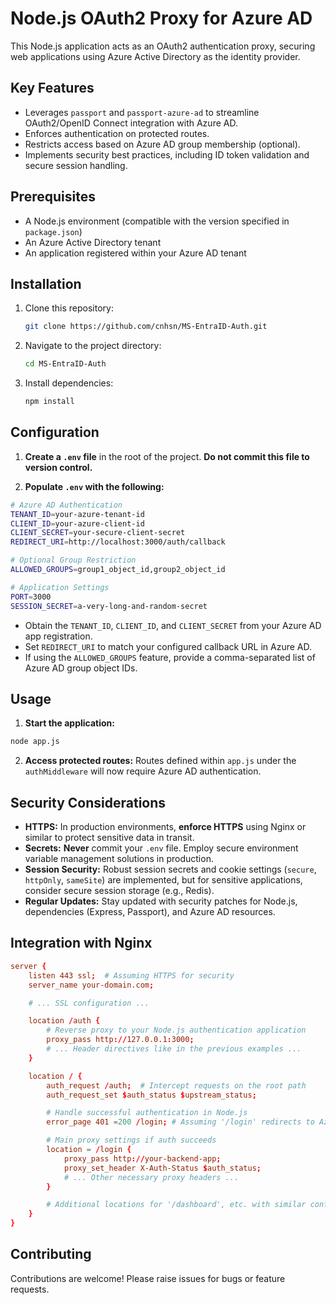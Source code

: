 # Node.js OAuth2 Proxy for Azure AD

This Node.js application acts as an OAuth2 authentication proxy, securing web applications using Azure Active Directory as the identity provider.

## Key Features

*   Leverages `passport` and `passport-azure-ad` to streamline OAuth2/OpenID Connect integration with Azure AD.
*   Enforces authentication on protected routes.
*   Restricts access based on Azure AD group membership (optional).
*   Implements security best practices, including ID token validation and secure session handling.

## Prerequisites

*   A Node.js environment (compatible with the version specified in `package.json`)
*   An Azure Active Directory tenant
*   An application registered within your Azure AD tenant

## Installation

1.  Clone this repository:
    ```bash
    git clone https://github.com/cnhsn/MS-EntraID-Auth.git
    ```

2.  Navigate to the project directory:
    ```bash
    cd MS-EntraID-Auth
    ```

3.  Install dependencies:
    ```bash
    npm install
    ```

## Configuration

1. **Create a `.env` file** in the root of the project. **Do not commit this file to version control.** 

2. **Populate `.env` with the following:**

```bash
# Azure AD Authentication
TENANT_ID=your-azure-tenant-id
CLIENT_ID=your-azure-client-id
CLIENT_SECRET=your-secure-client-secret
REDIRECT_URI=http://localhost:3000/auth/callback

# Optional Group Restriction
ALLOWED_GROUPS=group1_object_id,group2_object_id

# Application Settings
PORT=3000
SESSION_SECRET=a-very-long-and-random-secret
```


*   Obtain the `TENANT_ID`, `CLIENT_ID`, and `CLIENT_SECRET` from your Azure AD app registration.
*   Set `REDIRECT_URI` to match your configured callback URL in Azure AD.
*   If using the  `ALLOWED_GROUPS` feature, provide a comma-separated list of Azure AD group object IDs.


## Usage

1.  **Start the application:**
 ```bash
 node app.js
 ```

2.  **Access protected routes:** 
 Routes defined within `app.js` under the `authMiddleware`  will now require Azure AD authentication. 

## Security Considerations

*   **HTTPS:**  In production environments, **enforce HTTPS** using Nginx or similar to protect sensitive data in transit.
*   **Secrets:** **Never** commit your `.env` file. Employ secure environment variable management solutions in production.
*   **Session Security:** Robust session secrets and cookie settings (`secure`, `httpOnly`, `sameSite`) are implemented, but for sensitive applications, consider secure session storage (e.g., Redis).
*   **Regular Updates:**  Stay updated with security patches for Node.js, dependencies (Express, Passport), and Azure AD resources.

## Integration with Nginx

```conf
server {
    listen 443 ssl;  # Assuming HTTPS for security
    server_name your-domain.com;

    # ... SSL configuration ...

    location /auth {
        # Reverse proxy to your Node.js authentication application
        proxy_pass http://127.0.0.1:3000; 
        # ... Header directives like in the previous examples ...
    }

    location / {
        auth_request /auth;  # Intercept requests on the root path 
        auth_request_set $auth_status $upstream_status;

        # Handle successful authentication in Node.js 
        error_page 401 =200 /login; # Assuming '/login' redirects to Azure AD

        # Main proxy settings if auth succeeds
        location = /login {
            proxy_pass http://your-backend-app; 
            proxy_set_header X-Auth-Status $auth_status;
            # ... Other necessary proxy headers ...
        }

        # Additional locations for '/dashboard', etc. with similar config
    }
}
```

## Contributing

Contributions are welcome! Please raise issues for bugs or feature requests.
